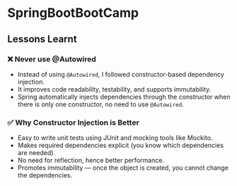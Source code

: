 # SpringBootBootCamp
## Lessons Learnt

### ❌ Never use @Autowired
- Instead of using `@Autowired`, I followed constructor-based dependency injection.
- It improves code readability, testability, and supports immutability.
- Spring automatically injects dependencies through the constructor when there is only one constructor, no need to use `@Autowired`.

### ✅ Why Constructor Injection is Better
- Easy to write unit tests using JUnit and mocking tools like Mockito.
- Makes required dependencies explicit (you know which dependencies are needed).
- No need for reflection, hence better performance.
- Promotes immutability — once the object is created, you cannot change the dependencies.

